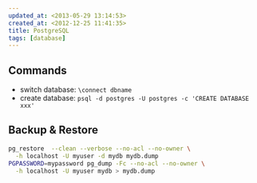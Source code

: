 ```yaml
---
updated_at: <2013-05-29 13:14:53>
created_at: <2012-12-25 11:41:35>
title: PostgreSQL
tags: [database]
---
```


## Commands

-  switch database: `\connect dbname`
-  create database: `psql -d postgres -U postgres -c 'CREATE DATABASE xxx'`

## Backup & Restore

```sh
pg_restore  --clean --verbose --no-acl --no-owner \
  -h localhost -U myuser -d mydb mydb.dump
PGPASSWORD=mypassword pg_dump -Fc --no-acl --no-owner \
  -h localhost -U myuser mydb > mydb.dump
```



